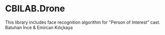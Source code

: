 # CBILAB.Drone

This library includes face recognition algorithm for "Person of Interest" cast.
Batuhan İnce & Emircan Kılıçkaya 
